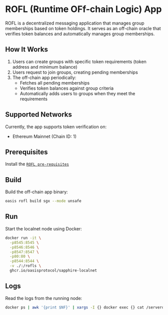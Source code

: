 # ROFL (Runtime OFf-chain Logic) App

ROFL is a decentralized messaging application that manages group memberships based on token holdings. It serves as an off-chain oracle that verifies token balances and automatically manages group memberships.

## How It Works

1. Users can create groups with specific token requirements (token address and minimum balance)
2. Users request to join groups, creating pending memberships
3. The off-chain app periodically:
   - Fetches all pending memberships
   - Verifies token balances against group criteria
   - Automatically adds users to groups when they meet the requirements

## Supported Networks

Currently, the app supports token verification on:
- Ethereum Mainnet (Chain ID: 1)

## Prerequisites

Install the [`ROFL pre-requisites`](https://docs.oasis.io/rofl/prerequisites)

## Build

Build the off-chain app binary:

```sh
oasis rofl build sgx --mode unsafe
```

## Run

Start the localnet node using Docker:

```sh
docker run -it \
  -p8545:8545 \
  -p8546:8546 \
  -p8547:8547 \
  -p80:80 \
  -p8544:8544 \
  -v ./:/rofls \
  ghcr.io/oasisprotocol/sapphire-localnet
```

## Logs

Read the logs from the running node:

```sh
docker ps | awk '{print $NF}' | xargs -I {} docker exec {} cat /serverdir/node/net-runner/network/compute-0/node.log
```